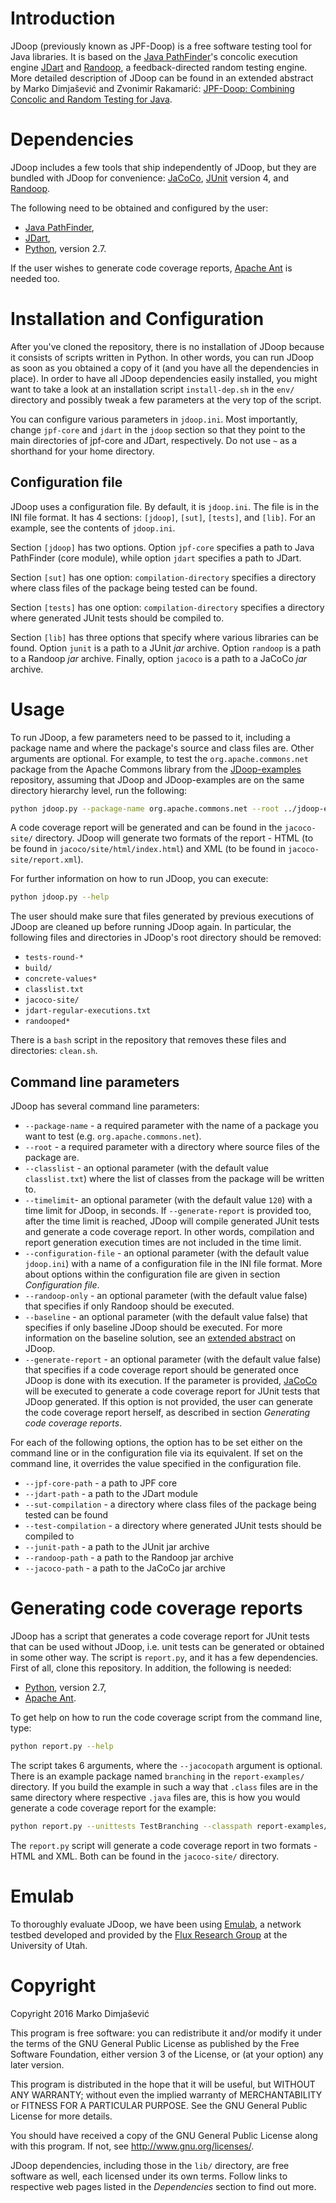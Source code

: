 # Introduction

JDoop (previously known as JPF-Doop) is a free software testing tool
for Java libraries. It is based on the [Java PathFinder][8]'s concolic
execution engine [JDart][0] and [Randoop][1], a feedback-directed
random testing engine. More detailed description of JDoop can be found
in an extended abstract by Marko Dimjašević and Zvonimir Rakamarić:
[JPF-Doop: Combining Concolic and Random Testing for Java][5].

# Dependencies

JDoop includes a few tools that ship independently of JDoop, but they
are bundled with JDoop for convenience: [JaCoCo][6], [JUnit][7]
version 4, and [Randoop][1].

The following need to be obtained and configured by the user:

* [Java PathFinder][8],
* [JDart][0],
* [Python][3], version 2.7.

If the user wishes to generate code coverage reports, [Apache Ant][4]
is needed too.

# Installation and Configuration

After you've cloned the repository, there is no installation of JDoop
because it consists of scripts written in Python. In other words, you
can run JDoop as soon as you obtained a copy of it (and you have all
the dependencies in place). In order to have all JDoop dependencies
easily installed, you might want to take a look at an installation
script `install-dep.sh` in the `env/` directory and possibly tweak a
few parameters at the very top of the script.

You can configure various parameters in `jdoop.ini`. Most importantly,
change `jpf-core` and `jdart` in the `jdoop` section so that they
point to the main directories of jpf-core and JDart, respectively. Do
not use `~` as a shorthand for your home directory.

## Configuration file

JDoop uses a configuration file. By default, it is `jdoop.ini`. The
file is in the INI file format. It has 4 sections: `[jdoop]`, `[sut]`,
`[tests]`, and `[lib]`. For an example, see the contents of
`jdoop.ini`.

Section `[jdoop]` has two options. Option `jpf-core` specifies a path
to Java PathFinder (core module), while option `jdart` specifies a
path to JDart.

Section `[sut]` has one option: `compilation-directory` specifies a
directory where class files of the package being tested can be found.

Section `[tests]` has one option: `compilation-directory` specifies a
directory where generated JUnit tests should be compiled to.

Section `[lib]` has three options that specify where various libraries
can be found. Option `junit` is a path to a JUnit *jar*
archive. Option `randoop` is a path to a Randoop *jar*
archive. Finally, option `jacoco` is a path to a JaCoCo *jar* archive.


# Usage

To run JDoop, a few parameters need to be passed to it, including a
package name and where the package's source and class files are. Other
arguments are optional. For example, to test the
`org.apache.commons.net` package from the Apache Commons library from
the [JDoop-examples][2] repository, assuming that JDoop and
JDoop-examples are on the same directory hierarchy level, run the
following:

```bash
python jdoop.py --package-name org.apache.commons.net --root ../jdoop-examples/commons-net/src/main/java --generate-report
```

A code coverage report will be generated and can be found in the
`jacoco-site/` directory. JDoop will generate two formats of the
report - HTML (to be found in `jacoco/site/html/index.html`) and XML
(to be found in `jacoco-site/report.xml`).

For further information on how to run JDoop, you can execute:

```bash
python jdoop.py --help
```

The user should make sure that files generated by previous executions
of JDoop are cleaned up before running JDoop again. In
particular, the following files and directories in JDoop's root
directory should be removed:

* `tests-round-*`
* `build/`
* `concrete-values*`
* `classlist.txt`
* `jacoco-site/`
* `jdart-regular-executions.txt`
* `randooped*`

There is a `bash` script in the repository that removes these files
and directories: `clean.sh`.


## Command line parameters

JDoop has several command line parameters:

* `--package-name` - a required parameter with the name of a package
  you want to test (e.g. `org.apache.commons.net`).
* `--root` - a required parameter with a directory where source files
  of the package are.
* `--classlist` - an optional parameter (with the default value
  `classlist.txt`) where the list of classes from the package will be
  written to.
* `--timelimit`- an optional parameter (with the default value `120`)
  with a time limit for JDoop, in seconds. If `--generate-report`
  is provided too, after the time limit is reached, JDoop will
  compile generated JUnit tests and generate a code coverage
  report. In other words, compilation and report generation execution
  times are not included in the time limit.
* `--configuration-file` - an optional parameter (with the default
  value `jdoop.ini`) with a name of a configuration file in the INI
  file format. More about options within the configuration file are
  given in section *Configuration file*.
* `--randoop-only` - an optional parameter (with the default value
  false) that specifies if only Randoop should be executed.
* `--baseline` - an optional parameter (with the default value false)
  that specifies if only baseline JDoop should be executed. For
  more information on the baseline solution, see an
  [extended abstract][5] on JDoop.
* `--generate-report` - an optional parameter (with the default value
  false) that specifies if a code coverage report should be generated
  once JDoop is done with its execution. If the parameter is
  provided, [JaCoCo][6] will be executed to generate a code coverage
  report for JUnit tests that JDoop generated. If this option is
  not provided, the user can generate the code coverage report
  herself, as described in section *Generating code coverage reports*.

For each of the following options, the option has to be set either on
the command line or in the configuration file via its equivalent. If
set on the command line, it overrides the value specified in the
configuration file.

* `--jpf-core-path` - a path to JPF core
* `--jdart-path` - a path to the JDart module
* `--sut-compilation` - a directory where class files of the package
  being tested can be found
* `--test-compilation` - a directory where generated JUnit tests
  should be compiled to
* `--junit-path` - a path to the JUnit jar archive
* `--randoop-path` - a path to the Randoop jar archive
* `--jacoco-path` - a path to the JaCoCo jar archive

# Generating code coverage reports

JDoop has a script that generates a code coverage report for JUnit
tests that can be used without JDoop, i.e. unit tests can be
generated or obtained in some other way. The script is `report.py`,
and it has a few dependencies. First of all, clone this repository. In
addition, the following is needed:

- [Python][3], version 2.7,
- [Apache Ant][4].

To get help on how to run the code coverage script from the command
line, type:

```bash
python report.py --help
```

The script takes 6 arguments, where the `--jacocopath` argument is
optional. There is an example package named `branching` in the
`report-examples/` directory. If you build the example in such a way
that `.class` files are in the same directory where respective `.java`
files are, this is how you would generate a code coverage report for
the example:

```bash
python report.py --unittests TestBranching --classpath report-examples/:report-examples/branching/tests/ --sourcepath report-examples/ --packagepath branching --buildpath report-examples/
```

The `report.py` script will generate a code coverage report in two
formats - HTML and XML. Both can be found in the `jacoco-site/`
directory.

# Emulab

To thoroughly evaluate JDoop, we have been using [Emulab][9], a
network testbed developed and provided by the
[Flux Research Group][10] at the University of Utah.


# Copyright
Copyright 2016 Marko Dimjašević

This program is free software: you can redistribute it and/or modify
it under the terms of the GNU General Public License as published by
the Free Software Foundation, either version 3 of the License, or
(at your option) any later version.

This program is distributed in the hope that it will be useful,
but WITHOUT ANY WARRANTY; without even the implied warranty of
MERCHANTABILITY or FITNESS FOR A PARTICULAR PURPOSE.  See the
GNU General Public License for more details.

You should have received a copy of the GNU General Public License
along with this program.  If not, see <http://www.gnu.org/licenses/>.

JDoop dependencies, including those in the `lib/` directory, are free
software as well, each licensed under its own terms. Follow links to
respective web pages listed in the *Dependencies* section to find out
more.


[0]: https://github.com/psycopaths/jdart
[1]: https://mernst.github.io/randoop/
[2]: https://github.com/psycopaths/jdoop-examples
[3]: http://python.org
[4]: https://ant.apache.org/
[5]: http://dimjasevic.net/marko/wp-content/uploads/2013/10/jpf-workshop-2013.pdf
[6]: http://www.eclemma.org/jacoco/
[7]: http://junit.org/
[8]: http://babelfish.arc.nasa.gov/trac/jpf/wiki
[9]: http://www.emulab.net/
[10]: http://www.flux.utah.edu/
